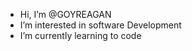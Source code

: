 -  Hi, I’m @GOYREAGAN
-  I’m interested in software Development 
-  I’m currently learning to code


<!---
GOYREAGAN/GOYREAGAN is a ✨ special ✨ repository because its `README.md` (this file) appears on your GitHub profile.
You can click the Preview link to take a look at your changes.
--->
